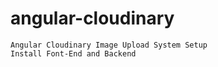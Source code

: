 # angular-cloudinary

    Angular Cloudinary Image Upload System Setup
    Install Font-End and Backend